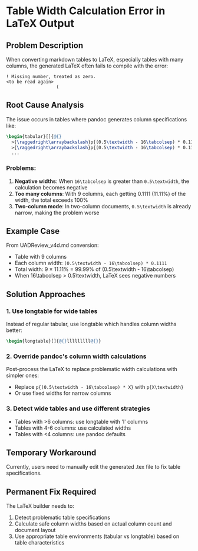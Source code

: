 # Table Width Calculation Error in LaTeX Output

## Problem Description

When converting markdown tables to LaTeX, especially tables with many columns, the generated LaTeX often fails to compile with the error:
```
! Missing number, treated as zero.
<to be read again>
                   (
```

## Root Cause Analysis

The issue occurs in tables where pandoc generates column specifications like:
```latex
\begin{tabular}[]{@{}
  >{\raggedright\arraybackslash}p{(0.5\textwidth - 16\tabcolsep) * 0.1111}
  >{\raggedright\arraybackslash}p{(0.5\textwidth - 16\tabcolsep) * 0.1111}
  ...
```

### Problems:
1. **Negative widths**: When `16\tabcolsep` is greater than `0.5\textwidth`, the calculation becomes negative
2. **Too many columns**: With 9 columns, each getting 0.1111 (11.11%) of the width, the total exceeds 100%
3. **Two-column mode**: In two-column documents, `0.5\textwidth` is already narrow, making the problem worse

## Example Case

From UADReview_v4d.md conversion:
- Table with 9 columns
- Each column width: `(0.5\textwidth - 16\tabcolsep) * 0.1111`
- Total width: 9 × 11.11% = 99.99% of (0.5\textwidth - 16\tabcolsep)
- When 16\tabcolsep > 0.5\textwidth, LaTeX sees negative numbers

## Solution Approaches

### 1. Use longtable for wide tables
Instead of regular tabular, use longtable which handles column widths better:
```latex
\begin{longtable}[]{@{}lllllllll@{}}
```

### 2. Override pandoc's column width calculations
Post-process the LaTeX to replace problematic width calculations with simpler ones:
- Replace `p{(0.5\textwidth - 16\tabcolsep) * X}` with `p{X\textwidth}`
- Or use fixed widths for narrow columns

### 3. Detect wide tables and use different strategies
- Tables with >6 columns: use longtable with 'l' columns
- Tables with 4-6 columns: use calculated widths
- Tables with <4 columns: use pandoc defaults

## Temporary Workaround

Currently, users need to manually edit the generated .tex file to fix table specifications.

## Permanent Fix Required

The LaTeX builder needs to:
1. Detect problematic table specifications
2. Calculate safe column widths based on actual column count and document layout
3. Use appropriate table environments (tabular vs longtable) based on table characteristics
